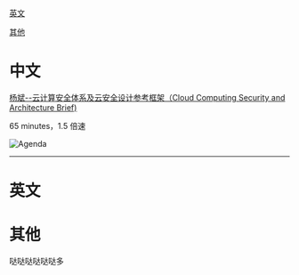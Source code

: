 [英文](#英文)

[其他](#其他)

# 中文

[杨斌--云计算安全体系及云安全设计参考框架（Cloud Computing Security and Architecture Brief)](https://www.bilibili.com/video/BV1E5411t7t4?from=search&seid=12572482783514412558)

65 minutes，1.5 倍速

![Agenda](https://tva1.sinaimg.cn/large/007S8ZIlgy1gdtd6ehoofj30qt09hdje.jpg)

---



# 英文



# 其他

哒哒哒哒哒哒多